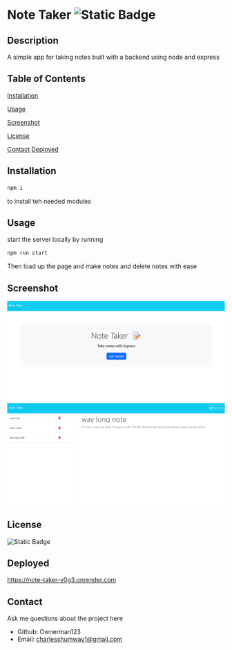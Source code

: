 # Note Taker ![Static Badge](https://img.shields.io/badge/License-MIT-blue)
## Description 
 A simple app for taking notes built with a backend using node and express
## Table of Contents
[Installation](#installation)

[Usage](#usage)

[Screenshot](#screenshot)

[License](#license)

[Contact](#contact)
[Deployed](#deployed)

## Installation 
```bash
npm i 
```
to install teh needed modules
## Usage 
start the server locally by running
```bash 
npm run start
```
 Then load up the page and make notes and delete notes with ease
## Screenshot 
!["Note-Taker screenshot"](./images/note-taker-landing-page.png)
!["Note-Taker screenshot"](./images/note-taker-notes-page.png)
## License 
![Static Badge](https://img.shields.io/badge/License-MIT-blue)
## Deployed
https://note-taker-v0g3.onrender.com
## Contact 
 Ask me questions about the project here
* Github: Ownerman123
* Email: charlesshumway1@gmail.com
